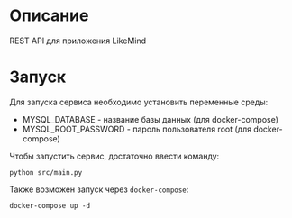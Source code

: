 # Описание
REST API для приложения LikeMind

# Запуск
Для запуска сервиса необходимо установить переменные среды:
- MYSQL_DATABASE - название базы данных (для docker-compose)
- MYSQL_ROOT_PASSWORD - пароль пользователя root (для docker-compose)

Чтобы запустить сервис, достаточно ввести команду:
```
python src/main.py
```

Также возможен запуск через `docker-compose`:
```
docker-compose up -d
```